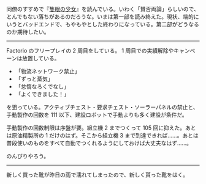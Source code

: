 同僚のすすめで『[隻眼の少女](https://www.amazon.co.jp/dp/B00CB9Q2O6/)』を読んでいる。いわく「賛否両論」らしいので、とんでもない落ちがあるのだろうな。いまは第一部を読み終えた。現状、端的にいうとバッドエンドで、もやもやとした終わりになっている。第二部がどうなるのか期待したい。

-----

Factorio のフリープレイの 2 周目をしている。 1 周目での実績解除やキャンペーンは放置している。

- 「物流ネットワーク禁止」
- 「ずっと蒸気」
- 「怠惰なろくでなし」
- 「よくできました！」

を狙っている。アクティブチェスト・要求チェスト・ソーラーパネルの禁止と、手動製作の回数を 111 以下、建設ロボットで手動よりも多く建設が条件だ。

手動製作の回数制限は序盤が要。組立機 2 までつくって 105 回に抑えた。あとは原油精製所の 1 だけのはず。そこから組立機 3 まで到達できれば……。あとは普段使いのものをすべて自動でつくれるようにしておけば大丈夫なはず……。

のんびりやろう。

-----

新しく買った靴が昨日の雨で濡れてしまったので、新しく貰った靴をはく。
